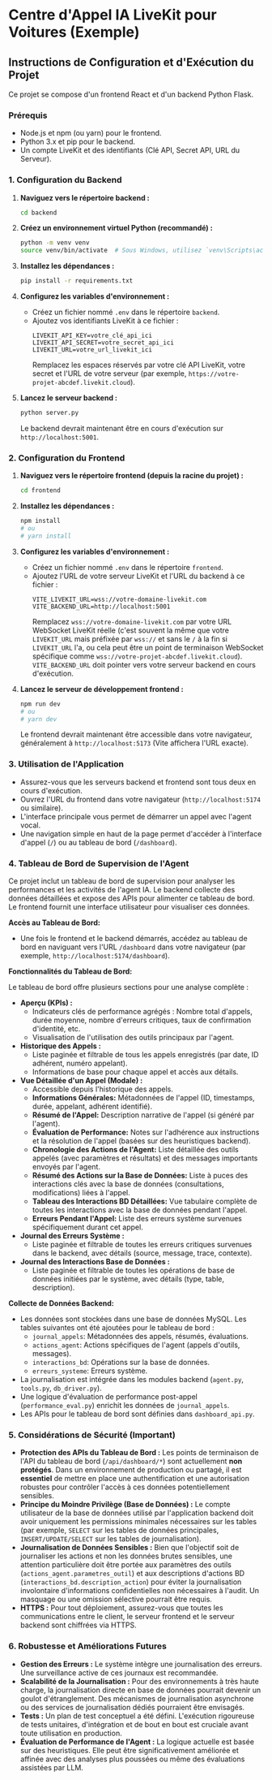 # Centre d'Appel IA LiveKit pour Voitures (Exemple)

## Instructions de Configuration et d'Exécution du Projet

Ce projet se compose d'un frontend React et d'un backend Python Flask.

### Prérequis

*   Node.js et npm (ou yarn) pour le frontend.
*   Python 3.x et pip pour le backend.
*   Un compte LiveKit et des identifiants (Clé API, Secret API, URL du Serveur).

### 1. Configuration du Backend

1.  **Naviguez vers le répertoire backend :**
    ```bash
    cd backend
    ```

2.  **Créez un environnement virtuel Python (recommandé) :**
    ```bash
    python -m venv venv
    source venv/bin/activate  # Sous Windows, utilisez `venv\Scripts\activate`
    ```

3.  **Installez les dépendances :**
    ```bash
    pip install -r requirements.txt
    ```

4.  **Configurez les variables d'environnement :**
    *   Créez un fichier nommé `.env` dans le répertoire `backend`.
    *   Ajoutez vos identifiants LiveKit à ce fichier :
        ```
        LIVEKIT_API_KEY=votre_clé_api_ici
        LIVEKIT_API_SECRET=votre_secret_api_ici
        LIVEKIT_URL=votre_url_livekit_ici
        ```
        Remplacez les espaces réservés par votre clé API LiveKit, votre secret et l'URL de votre serveur (par exemple, `https://votre-projet-abcdef.livekit.cloud`).

5.  **Lancez le serveur backend :**
    ```bash
    python server.py
    ```
    Le backend devrait maintenant être en cours d'exécution sur `http://localhost:5001`.

### 2. Configuration du Frontend

1.  **Naviguez vers le répertoire frontend (depuis la racine du projet) :**
    ```bash
    cd frontend
    ```

2.  **Installez les dépendances :**
    ```bash
    npm install
    # ou
    # yarn install
    ```

3.  **Configurez les variables d'environnement :**
    *   Créez un fichier nommé `.env` dans le répertoire `frontend`.
    *   Ajoutez l'URL de votre serveur LiveKit et l'URL du backend à ce fichier :
        ```
        VITE_LIVEKIT_URL=wss://votre-domaine-livekit.com
        VITE_BACKEND_URL=http://localhost:5001
        ```
        Remplacez `wss://votre-domaine-livekit.com` par votre URL WebSocket LiveKit réelle (c'est souvent la même que votre `LIVEKIT_URL` mais préfixée par `wss://` et sans le `/` à la fin si `LIVEKIT_URL` l'a, ou cela peut être un point de terminaison WebSocket spécifique comme `wss://votre-projet-abcdef.livekit.cloud`).
        `VITE_BACKEND_URL` doit pointer vers votre serveur backend en cours d'exécution.

4.  **Lancez le serveur de développement frontend :**
    ```bash
    npm run dev
    # ou
    # yarn dev
    ```
    Le frontend devrait maintenant être accessible dans votre navigateur, généralement à `http://localhost:5173` (Vite affichera l'URL exacte).

### 3. Utilisation de l'Application

*   Assurez-vous que les serveurs backend et frontend sont tous deux en cours d'exécution.
*   Ouvrez l'URL du frontend dans votre navigateur (`http://localhost:5174` ou similaire).
*   L'interface principale vous permet de démarrer un appel avec l'agent vocal.
*   Une navigation simple en haut de la page permet d'accéder à l'interface d'appel (`/`) ou au tableau de bord (`/dashboard`).

### 4. Tableau de Bord de Supervision de l'Agent

Ce projet inclut un tableau de bord de supervision pour analyser les performances et les activités de l'agent IA. Le backend collecte des données détaillées et expose des APIs pour alimenter ce tableau de bord. Le frontend fournit une interface utilisateur pour visualiser ces données.

**Accès au Tableau de Bord:**

*   Une fois le frontend et le backend démarrés, accédez au tableau de bord en naviguant vers l'URL `/dashboard` dans votre navigateur (par exemple, `http://localhost:5174/dashboard`).

**Fonctionnalités du Tableau de Bord:**

Le tableau de bord offre plusieurs sections pour une analyse complète :

*   **Aperçu (KPIs) :**
    *   Indicateurs clés de performance agrégés : Nombre total d'appels, durée moyenne, nombre d'erreurs critiques, taux de confirmation d'identité, etc.
    *   Visualisation de l'utilisation des outils principaux par l'agent.
*   **Historique des Appels :**
    *   Liste paginée et filtrable de tous les appels enregistrés (par date, ID adhérent, numéro appelant).
    *   Informations de base pour chaque appel et accès aux détails.
*   **Vue Détaillée d'un Appel (Modale) :**
    *   Accessible depuis l'historique des appels.
    *   **Informations Générales:** Métadonnées de l'appel (ID, timestamps, durée, appelant, adhérent identifié).
    *   **Résumé de l'Appel:** Description narrative de l'appel (si généré par l'agent).
    *   **Évaluation de Performance:** Notes sur l'adhérence aux instructions et la résolution de l'appel (basées sur des heuristiques backend).
    *   **Chronologie des Actions de l'Agent:** Liste détaillée des outils appelés (avec paramètres et résultats) et des messages importants envoyés par l'agent.
    *   **Résumé des Actions sur la Base de Données:** Liste à puces des interactions clés avec la base de données (consultations, modifications) liées à l'appel.
    *   **Tableau des Interactions BD Détaillées:** Vue tabulaire complète de toutes les interactions avec la base de données pendant l'appel.
    *   **Erreurs Pendant l'Appel:** Liste des erreurs système survenues spécifiquement durant cet appel.
*   **Journal des Erreurs Système :**
    *   Liste paginée et filtrable de toutes les erreurs critiques survenues dans le backend, avec détails (source, message, trace, contexte).
*   **Journal des Interactions Base de Données :**
    *   Liste paginée et filtrable de toutes les opérations de base de données initiées par le système, avec détails (type, table, description).

**Collecte de Données Backend:**

*   Les données sont stockées dans une base de données MySQL. Les tables suivantes ont été ajoutées pour le tableau de bord :
    *   `journal_appels`: Métadonnées des appels, résumés, évaluations.
    *   `actions_agent`: Actions spécifiques de l'agent (appels d'outils, messages).
    *   `interactions_bd`: Opérations sur la base de données.
    *   `erreurs_systeme`: Erreurs système.
*   La journalisation est intégrée dans les modules backend (`agent.py`, `tools.py`, `db_driver.py`).
*   Une logique d'évaluation de performance post-appel (`performance_eval.py`) enrichit les données de `journal_appels`.
*   Les APIs pour le tableau de bord sont définies dans `dashboard_api.py`.

### 5. Considérations de Sécurité (Important)

*   **Protection des APIs du Tableau de Bord :** Les points de terminaison de l'API du tableau de bord (`/api/dashboard/*`) sont actuellement **non protégés**. Dans un environnement de production ou partagé, il est **essentiel** de mettre en place une authentification et une autorisation robustes pour contrôler l'accès à ces données potentiellement sensibles.
*   **Principe du Moindre Privilège (Base de Données) :** Le compte utilisateur de la base de données utilisé par l'application backend doit avoir uniquement les permissions minimales nécessaires sur les tables (par exemple, `SELECT` sur les tables de données principales, `INSERT/UPDATE/SELECT` sur les tables de journalisation).
*   **Journalisation de Données Sensibles :** Bien que l'objectif soit de journaliser les actions et non les données brutes sensibles, une attention particulière doit être portée aux paramètres des outils (`actions_agent.parametres_outil`) et aux descriptions d'actions BD (`interactions_bd.description_action`) pour éviter la journalisation involontaire d'informations confidentielles non nécessaires à l'audit. Un masquage ou une omission sélective pourrait être requis.
*   **HTTPS :** Pour tout déploiement, assurez-vous que toutes les communications entre le client, le serveur frontend et le serveur backend sont chiffrées via HTTPS.

### 6. Robustesse et Améliorations Futures

*   **Gestion des Erreurs :** Le système intègre une journalisation des erreurs. Une surveillance active de ces journaux est recommandée.
*   **Scalabilité de la Journalisation :** Pour des environnements à très haute charge, la journalisation directe en base de données pourrait devenir un goulot d'étranglement. Des mécanismes de journalisation asynchrone ou des services de journalisation dédiés pourraient être envisagés.
*   **Tests :** Un plan de test conceptuel a été défini. L'exécution rigoureuse de tests unitaires, d'intégration et de bout en bout est cruciale avant toute utilisation en production.
*   **Évaluation de Performance de l'Agent :** La logique actuelle est basée sur des heuristiques. Elle peut être significativement améliorée et affinée avec des analyses plus poussées ou même des évaluations assistées par LLM.
